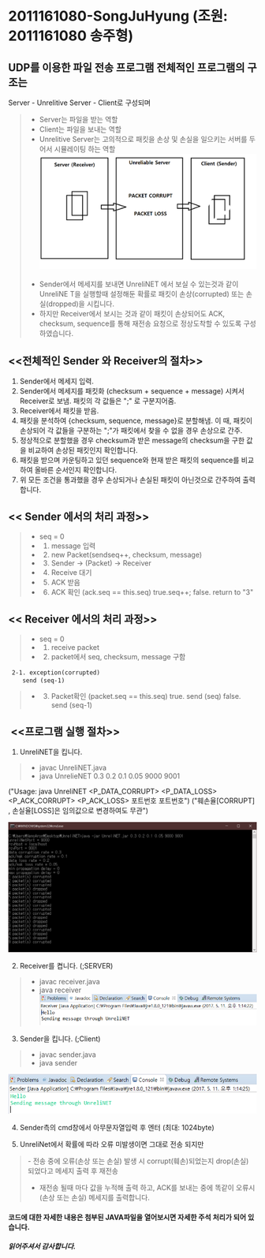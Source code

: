 # 2011161080-SongJuHyung (조원: 2011161080 송주형)
UDP를 이용한 파일 전송 프로그램 
전체적인 프로그램의 구조는 
-------------
Server - Unrelitive Server - Client로 구성되며
> - Server는 파일을 받는 역할
> - Client는 파일을 보내는 역할 
> - Unrelitive Server는 고의적으로 패킷을 손상 및 손실을 일으키는 서버를 두어서 시뮬레이팅 하는 역할  
![setting](./setting.png)  
> - Sender에서 메세지를 보내면 UnreliNET 에서 보실 수 있는것과 같이 UnreliNE T을 실행할때 설정해둔 확률로 패킷이 손상(corrupted) 또는 손실(dropped)을 시킵니다.
> - 하지만 Receiver에서 보시는 것과 같이 패킷이 손상되어도 ACK, checksum, sequence를 통해 재전송 요청으로 정상도착할 수 있도록 구성하였습니다.  

<<전체적인 Sender 와 Receiver의 절차>>
-------------------------------------
1. Sender에서 메세지 입력.
2. Sender에서 메세지를 패킷화 (checksum + sequence + message) 시켜서 Receiver로 보냄. 패킷의 각 값들은 ";" 로 구분지어줌.
3.  Receiver에서 패킷을 받음.
4. 패킷을 분석하여 {checksum, sequence, message}로 분할해냄. 이 때, 패킷이 손상되어 각 값들을 구분하는 ";"가 패킷에서 찾을 수 없을 경우 손상으로 간주.
5. 정상적으로 분할했을 경우 checksum과 받은 message의 checksum을 구한 값을 비교하여 손상된 패킷인지 확인합니다.
6. 패킷을 받으며 카운팅하고 있던 sequence와 현재 받은 패킷의 sequence를 비교하여 올바른 순서인지 확인합니다.
7. 위 모든 조건을 통과했을 경우 손상되거나 손실된 패킷이 아닌것으로 간주하여 출력합니다.  

<< Sender 에서의 처리 과정>>
---------------------------
> - seq = 0
> - 1. message 입력
> - 2. new Packet(sendseq++, checksum, message)
> - 3. Sender -> (Packet) -> Receiver
> - 4. Receive 대기
> - 5. ACK 받음
> - 6. ACK 확인 (ack.seq == this.seq)
	true.seq++;
	false. return to "3"

<< Receiver 에서의 처리 과정>>
----------------------------
> - seq = 0
> - 1. receive packet
> - 2. packet에서 seq, checksum, message 구함  

     2-1. exception(corrupted)
		send (seq-1)
> - 3. Packet확인 (packet.seq == this.seq)
	true. send (seq)
	false. send (seq-1)
  
  
  <<프로그램 실행 절차>>
---------------------------
 1. UnreliNET을 킵니다.
 >- javac UnreliNET.java 
 >- java UnrelieNET 0.3 0.2 0.1 0.05 9000 9001  
 
 ("Usage: java UnreliNET <P_DATA_CORRUPT> <P_DATA_LOSS> <P_ACK_CORRUPT> <P_ACK_LOSS> 포트번호 포트번호") 
 ("훼손율[CORRUPT] , 손실율[LOSS]은 임의값으로 변경하여도 무관")
 
 ![unrelinet](./UnreliNET.png)  
 
 
 
 2. Receiver를 켭니다. (;SERVER)
 >- javac receiver.java  
 >- java receiver  
 ![receiver](./receiver.PNG) 
 
 3. Sender을 킵니다. (;Client) 
 >- javac sender.java 
 >- java sender  
   
 ![sender](./sender.PNG)
 
 4. Sender측의 cmd창에서 아무문자열입력 후 엔터 (최대: 1024byte) 
 
 5. UnreliNet에서  확률에 따라 오류 미발생이면 그대로 전송 되지만   
>- 전송 중에 오류(손상 또는 손실) 발생 시 corrupt(훼손)되었는지 drop(손실) 되었다고 메세지 출력 후 재전송    
>- 재전송 될때 마다 값을 누적해 출력 하고, ACK를 보내는 중에 똑같이 오류시 (손상 또는 손실) 메세지를 출력합니다.  
 
 #### 코드에 대한 자세한 내용은 첨부된 JAVA파일을 열어보시면 자세한 주석 처리가 되어 있습니다.
 ##### 읽어주셔서 감사합니다.  

  
